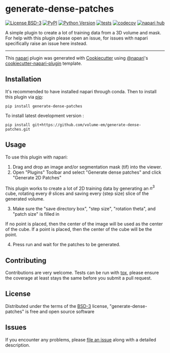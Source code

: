# generate-dense-patches

[![License BSD-3](https://img.shields.io/pypi/l/generate-dense-patches.svg?color=green)](https://github.com/volume-em/generate-dense-patches/raw/main/LICENSE)
[![PyPI](https://img.shields.io/pypi/v/generate-dense-patches.svg?color=green)](https://pypi.org/project/generate-dense-patches)
[![Python Version](https://img.shields.io/pypi/pyversions/generate-dense-patches.svg?color=green)](https://python.org)
[![tests](https://github.com/volume-em/generate-dense-patches/workflows/tests/badge.svg)](https://github.com/volume-em/generate-dense-patches/actions)
[![codecov](https://codecov.io/gh/volume-em/generate-dense-patches/branch/main/graph/badge.svg)](https://codecov.io/gh/volume-em/generate-dense-patches)
[![napari hub](https://img.shields.io/endpoint?url=https://api.napari-hub.org/shields/generate-dense-patches)](https://napari-hub.org/plugins/generate-dense-patches)

A simple plugin to create a lot of training data from a 3D volume and mask. For help with this plugin please open an issue, for issues with napari specifically raise an issue here instead.

----------------------------------

This [napari] plugin was generated with [Cookiecutter] using [@napari]'s [cookiecutter-napari-plugin] template.

## Installation

It's recommended to have installed napari through conda. Then to install this plugin via [pip]:

    pip install generate-dense-patches



To install latest development version :

    pip install git+https://github.com/volume-em/generate-dense-patches.git


## Usage
To use this plugin with napari:
1. Drag and drop an image and/or segmentation mask (tif) into the viewer.
2. Open "Plugins" Toolbar and select "Generate dense patches" and click "Generate 2D Patches"

This plugin works to create a lot of 2D training data by generating an $n^3$ cube, rotating every $\theta$ slices and saving every (step size) slice of the generated volume.

3. Make sure the "save directory box", "step size", "rotation theta", and "patch size" is filled in

If no point is placed, then the center of the image will be used as the center of the cube. If a point is placed, then the center of the cube will be the point.

4. Press run and wait for the patches to be generated.

## Contributing

Contributions are very welcome. Tests can be run with [tox], please ensure
the coverage at least stays the same before you submit a pull request.

## License

Distributed under the terms of the [BSD-3] license,
"generate-dense-patches" is free and open source software

## Issues

If you encounter any problems, please [file an issue] along with a detailed description.

[napari]: https://github.com/napari/napari
[Cookiecutter]: https://github.com/audreyr/cookiecutter
[@napari]: https://github.com/napari
[MIT]: http://opensource.org/licenses/MIT
[BSD-3]: http://opensource.org/licenses/BSD-3-Clause
[GNU GPL v3.0]: http://www.gnu.org/licenses/gpl-3.0.txt
[GNU LGPL v3.0]: http://www.gnu.org/licenses/lgpl-3.0.txt
[Apache Software License 2.0]: http://www.apache.org/licenses/LICENSE-2.0
[Mozilla Public License 2.0]: https://www.mozilla.org/media/MPL/2.0/index.txt
[cookiecutter-napari-plugin]: https://github.com/napari/cookiecutter-napari-plugin

[file an issue]: https://github.com/volume-em/generate-dense-patches/issues

[napari]: https://github.com/napari/napari
[tox]: https://tox.readthedocs.io/en/latest/
[pip]: https://pypi.org/project/pip/
[PyPI]: https://pypi.org/
